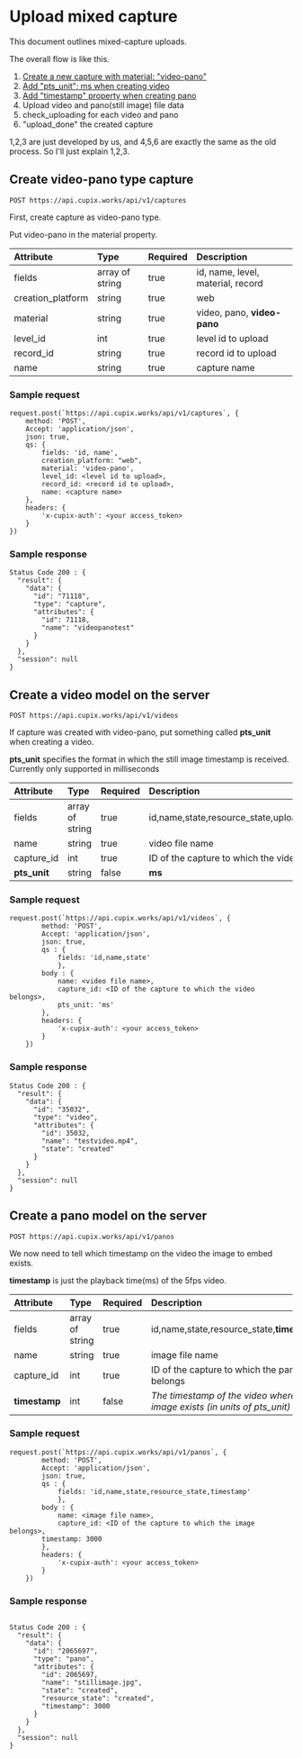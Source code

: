 # Upload mixed capture

This document outlines mixed-capture uploads.

The overall flow is like this.

1. [Create a new capture with material: "video-pano"](#create-video-pano-type-capture)
2. [Add "pts_unit": ms when creating video](#create-a-video-model-on-the-server)
3. [Add "timestamp" property when creating pano](#create-a-pano-model-on-the-server)
4. Upload video and pano(still image) file data
5. check_uploading for each video and pano
6. "upload_done" the created capture

1,2,3 are just developed by us, and 4,5,6 are exactly the same as the old process.
So I'll just explain 1,2,3.

## Create video-pano type capture

`POST https://api.cupix.works/api/v1/captures`

First, create capture as video-pano type.

Put video-pano in the material property.

| Attribute         | Type            | Required | Description                       |
| :---------------- | :-------------- | :------- | :-------------------------------- |
| fields            | array of string | true     | id, name, level, material, record |
| creation_platform | string          | true     | web                               |
| material          | string          | true     | video, pano, **video-pano**       |
| level_id          | int             | true     | level id to upload                |
| record_id         | string          | true     | record id to upload               |
| name              | string          | true     | capture name                      |

### Sample request

```
request.post(`https://api.cupix.works/api/v1/captures`, {
    method: 'POST',
    Accept: 'application/json',
    json: true,
    qs: {
        fields: 'id, name',
        creation_platform: "web",
        material: 'video-pano',
        level_id: <level id to upload>,
        record_id: <record id to upload>,
        name: <capture name>
    },
    headers: {
        'x-cupix-auth': <your access_token>
    }
})
```

### Sample response

```
Status Code 200 : {
  "result": {
    "data": {
      "id": "71118",
      "type": "capture",
      "attributes": {
        "id": 71118,
        "name": "videopanotest"
      }
    }
  },
  "session": null
}
```

## Create a video model on the server

`POST https://api.cupix.works/api/v1/videos`

If capture was created with video-pano, put something called **pts_unit** when creating a video.

**pts_unit** specifies the format in which the still image timestamp is received.
Currently only supported in milliseconds

| Attribute    | Type            | Required | Description                                          |
| :----------- | :-------------- | :------- | :--------------------------------------------------- |
| fields       | array of string | true     | id,name,state,resource_state,upload_url,**pts_unit** |
| name         | string          | true     | video file name                                      |
| capture_id   | int             | true     | ID of the capture to which the video belongs         |
| **pts_unit** | string          | false    | **ms**                                               |

### Sample request

```
request.post(`https://api.cupix.works/api/v1/videos`, {
        method: 'POST',
        Accept: 'application/json',
        json: true,
        qs : {
            fields: 'id,name,state'
            },
        body : {
            name: <video file name>,
            capture_id: <ID of the capture to which the video belongs>,
			pts_unit: 'ms'
        },
        headers: {
            'x-cupix-auth': <your access_token>
        }
    })
```

### Sample response

```
Status Code 200 : {
  "result": {
    "data": {
      "id": "35032",
      "type": "video",
      "attributes": {
        "id": 35032,
        "name": "testvideo.mp4",
        "state": "created"
      }
    }
  },
  "session": null
}
```

## Create a pano model on the server

`POST https://api.cupix.works/api/v1/panos`

We now need to tell which timestamp on the video the image to embed exists.

**timestamp** is just the playback time(ms) of the 5fps video.

| Attribute     | Type            | Required | Description                                                                |
| :------------ | :-------------- | :------- | :------------------------------------------------------------------------- |
| fields        | array of string | true     | id,name,state,resource_state,**timestamp**                                 |
| name          | string          | true     | image file name                                                            |
| capture_id    | int             | true     | ID of the capture to which the pano belongs                                |
| **timestamp** | int             | false    | _The timestamp of the video where the image exists (in units of pts_unit)_ |

### Sample request

```
request.post(`https://api.cupix.works/api/v1/panos`, {
        method: 'POST',
        Accept: 'application/json',
        json: true,
        qs : {
            fields: 'id,name,state,resource_state,timestamp'
            },
        body : {
            name: <image file name>,
            capture_id: <ID of the capture to which the image belongs>,
	    timestamp: 3000
        },
        headers: {
            'x-cupix-auth': <your access_token>
        }
    })
```

### Sample response

```

Status Code 200 : {
  "result": {
    "data": {
      "id": "2065697",
      "type": "pano",
      "attributes": {
        "id": 2065697,
        "name": "stillimage.jpg",
        "state": "created",
        "resource_state": "created",
        "timestamp": 3000
      }
    }
  },
  "session": null
}

```
